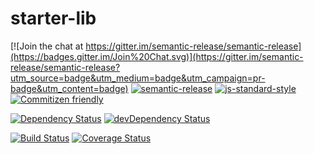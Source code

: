 # starter-lib

[![Join the chat at https://gitter.im/semantic-release/semantic-release](https://badges.gitter.im/Join%20Chat.svg)](https://gitter.im/semantic-release/semantic-release?utm_source=badge&utm_medium=badge&utm_campaign=pr-badge&utm_content=badge)
[![semantic-release](https://img.shields.io/badge/%20%20%F0%9F%93%A6%F0%9F%9A%80-semantic--release-e10079.svg)](https://github.com/semantic-release/semantic-release)
[![js-standard-style](https://img.shields.io/badge/code%20style-standard-brightgreen.svg?style=flat)](https://github.com/feross/standard)
[![Commitizen friendly](https://img.shields.io/badge/commitizen-friendly-brightgreen.svg)](http://commitizen.github.io/cz-cli/)

[![Dependency Status](https://david-dm.org/semantic-release/semantic-release/caribou.svg)](https://david-dm.org/semantic-release/semantic-release/caribou)
[![devDependency Status](https://david-dm.org/semantic-release/semantic-release/caribou/dev-status.svg)](https://david-dm.org/semantic-release/semantic-release/caribou#info=devDependencies)

[![Build Status](https://travis-ci.org/semantic-release/semantic-release.svg?branch=caribou)](https://travis-ci.org/semantic-release/semantic-release)
[![Coverage Status](https://coveralls.io/repos/semantic-release/semantic-release/badge.svg?branch=caribou&service=github)](https://coveralls.io/github/semantic-release/semantic-release?branch=caribou)
